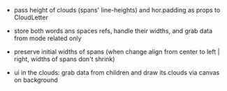 - pass height of clouds (spans' line-heights) and hor.padding as props to CloudLetter

- store both words ans spaces refs, handle their widths, and grab data from mode related only

- preserve initial widths of spans (when change align from center to left | right, widths of spans don't shrink)

- ui in the clouds: grab data from children and draw its clouds via canvas on background 